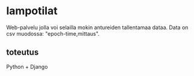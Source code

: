 # lampotilat

Web-palvelu jolla voi selailla mokin antureiden tallentamaa dataa. Data on csv muodossa: "epoch-time,mittaus".

## toteutus

Python + Django

